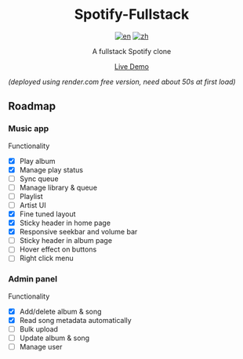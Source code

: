 <div align="center">

  # Spotify-Fullstack

  [![en](https://img.shields.io/badge/lang-English-blue.svg)](https://github.com/zhangwenchili/spotify-fullstack/blob/main/README-en.md) [![zh](https://img.shields.io/badge/lang-中文-red.svg)](https://github.com/zhangwenchili/spotify-fullstack/blob/main/README.md)

  A fullstack Spotify clone
  
  [Live Demo](https://spotify-clone-ls8p.onrender.com)
</div>

*(deployed using render.com free version, need about 50s at first load)*

## Roadmap
### Music app
Functionality
- [x] Play album
- [x] Manage play status
- [ ] Sync queue
- [ ] Manage library & queue
- [ ] Playlist
- [ ] Artist
UI
- [x] Fine tuned layout
- [x] Sticky header in home page
- [x] Responsive seekbar and volume bar
- [ ] Sticky header in album page
- [ ] Hover effect on buttons
- [ ] Right click menu
### Admin panel
Functionality
- [x] Add/delete album & song
- [x] Read song metadata automatically
- [ ] Bulk upload
- [ ] Update album & song
- [ ] Manage user